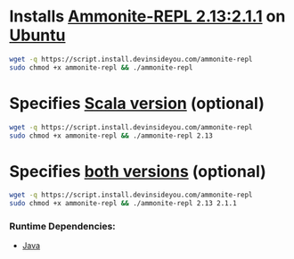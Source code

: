 # Installs [Ammonite-REPL 2.13:2.1.1](https://ammonite.io/#Ammonite-REPL) on [Ubuntu](https://www.ubuntu.com/)

```bash
wget -q https://script.install.devinsideyou.com/ammonite-repl
sudo chmod +x ammonite-repl && ./ammonite-repl
```

# Specifies [Scala version](https://github.com/lihaoyi/Ammonite/releases) (optional)

```bash
wget -q https://script.install.devinsideyou.com/ammonite-repl
sudo chmod +x ammonite-repl && ./ammonite-repl 2.13
```

# Specifies [both versions](https://github.com/lihaoyi/Ammonite/releases) (optional)

```bash
wget -q https://script.install.devinsideyou.com/ammonite-repl
sudo chmod +x ammonite-repl && ./ammonite-repl 2.13 2.1.1
```

### Runtime Dependencies:
* [Java](https://github.com/DevInsideYou/install-java)
